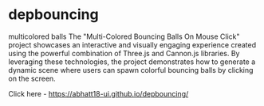 # depbouncing

multicolored balls
The "Multi-Colored Bouncing Balls On Mouse Click" project showcases an interactive and visually engaging experience created using the powerful combination of Three.js and Cannon.js libraries. By leveraging these technologies, the project demonstrates how to generate a dynamic scene where users can spawn colorful bouncing balls by clicking on the screen.

Click here - https://abhatt18-ui.github.io/depbouncing/
